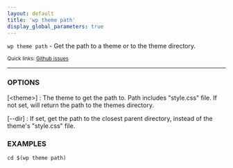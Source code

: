```yaml
---
layout: default
title: 'wp theme path'
display_global_parameters: true
---
```


`wp theme path` - Get the path to a theme or to the theme directory.

<small>Quick links: <a href="https://github.com/wp-cli/wp-cli/issues?q=is%3Aopen+label%3Acommand%3Apath+sort%3Aupdated-desc">Github issues</a></small>

<hr />

### OPTIONS

[&lt;theme&gt;]
: The theme to get the path to. Path includes "style.css" file.
If not set, will return the path to the themes directory.

[\--dir]
: If set, get the path to the closest parent directory, instead of the
theme's "style.css" file.

### EXAMPLES

    cd $(wp theme path)




